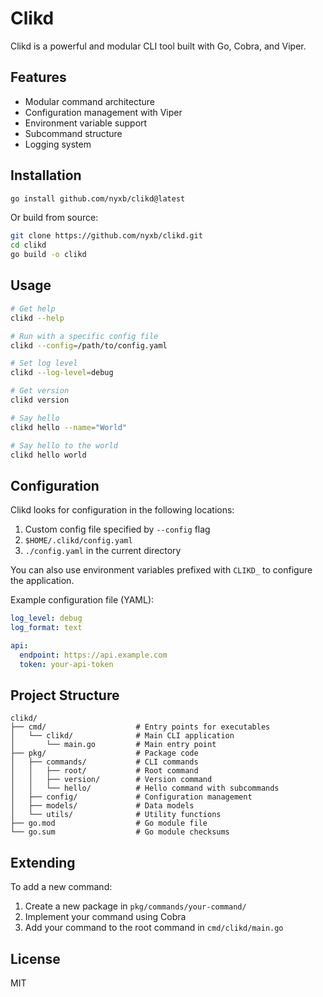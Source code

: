 # Clikd

Clikd is a powerful and modular CLI tool built with Go, Cobra, and Viper.

## Features

- Modular command architecture
- Configuration management with Viper
- Environment variable support
- Subcommand structure
- Logging system

## Installation

```bash
go install github.com/nyxb/clikd@latest
```

Or build from source:

```bash
git clone https://github.com/nyxb/clikd.git
cd clikd
go build -o clikd
```

## Usage

```bash
# Get help
clikd --help

# Run with a specific config file
clikd --config=/path/to/config.yaml

# Set log level
clikd --log-level=debug

# Get version
clikd version

# Say hello
clikd hello --name="World"

# Say hello to the world
clikd hello world
```

## Configuration

Clikd looks for configuration in the following locations:
1. Custom config file specified by `--config` flag
2. `$HOME/.clikd/config.yaml`
3. `./config.yaml` in the current directory

You can also use environment variables prefixed with `CLIKD_` to configure the application.

Example configuration file (YAML):

```yaml
log_level: debug
log_format: text

api:
  endpoint: https://api.example.com
  token: your-api-token
```

## Project Structure

```
clikd/
├── cmd/                    # Entry points for executables
│   └── clikd/              # Main CLI application
│       └── main.go         # Main entry point
├── pkg/                    # Package code
│   ├── commands/           # CLI commands
│   │   ├── root/           # Root command
│   │   ├── version/        # Version command
│   │   └── hello/          # Hello command with subcommands
│   ├── config/             # Configuration management
│   ├── models/             # Data models
│   └── utils/              # Utility functions
├── go.mod                  # Go module file
└── go.sum                  # Go module checksums
```

## Extending

To add a new command:

1. Create a new package in `pkg/commands/your-command/`
2. Implement your command using Cobra
3. Add your command to the root command in `cmd/clikd/main.go`

## License

MIT 
